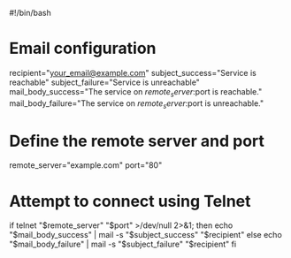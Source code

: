  #!/bin/bash

# Email configuration
recipient="your_email@example.com"
subject_success="Service is reachable"
subject_failure="Service is unreachable"
mail_body_success="The service on $remote_server:$port is reachable."
mail_body_failure="The service on $remote_server:$port is unreachable."

# Define the remote server and port
remote_server="example.com"
port="80"

# Attempt to connect using Telnet
if telnet "$remote_server" "$port" >/dev/null 2>&1; then
    echo "$mail_body_success" | mail -s "$subject_success" "$recipient"
else
    echo "$mail_body_failure" | mail -s "$subject_failure" "$recipient"
fi
